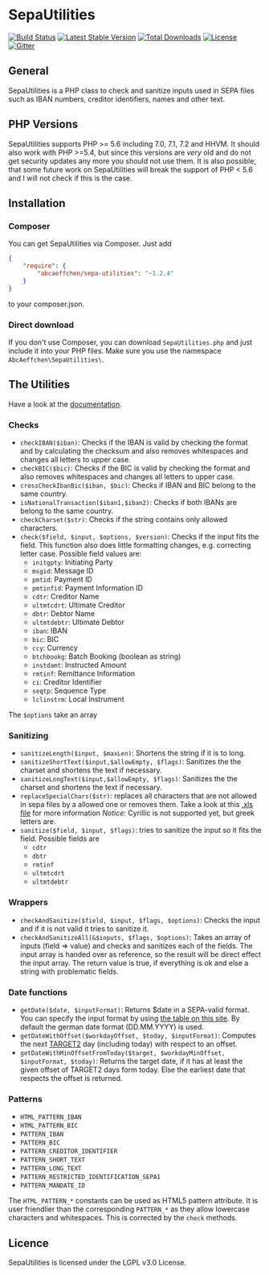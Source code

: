 SepaUtilities
===============

[![Build Status](https://travis-ci.org/AbcAeffchen/SepaUtilities.svg?branch=master)](https://travis-ci.org/AbcAeffchen/SepaUtilities)
[![Latest Stable Version](https://poser.pugx.org/abcaeffchen/sepa-utilities/v/stable.svg)](https://packagist.org/packages/abcaeffchen/sepa-utilities) 
[![Total Downloads](https://poser.pugx.org/abcaeffchen/sepa-utilities/downloads.svg)](https://packagist.org/packages/abcaeffchen/sepa-utilities) 
[![License](https://poser.pugx.org/abcaeffchen/sepa-utilities/license.svg)](https://packagist.org/packages/abcaeffchen/sepa-utilities)
[![Gitter](https://badges.gitter.im/Join%20Chat.svg)](https://gitter.im/AbcAeffchen/SepaUtilities?utm_source=badge&utm_medium=badge&utm_campaign=pr-badge)

## General
SepaUtilities is a PHP class to check and sanitize inputs used in SEPA files
such as IBAN numbers, creditor identifiers, names and other text.

## PHP Versions
SepaUtilities supports PHP >= 5.6 including 7.0, 7.1, 7.2 and HHVM. It should also work with PHP >=5.4, but since
this versions are _very_ old and do not get security updates any more you should not use them. 
It is also possible, that some future work on SepaUtilities will break the support of PHP < 5.6 
and I will not check if this is the case.

## Installation

### Composer
You can get SepaUtilities via Composer. Just add

```json
{
    "require": {
        "abcaeffchen/sepa-utilities": "~1.2.4"
    }
}
```

to your composer.json.

### Direct download
If you don't use Composer, you can download `SepaUtilities.php` and just include it into your
PHP files. Make sure you use the namespace `AbcAeffchen\SepaUtilities\`.

## The Utilities
Have a look at the [documentation](http://htmlpreview.github.io/?https://raw.githubusercontent.com/AbcAeffchen/SepaUtilities/master/docs/html/index.html).
### Checks
- `checkIBAN($iban)`: Checks if the IBAN is valid by checking the format and by calculating the checksum and also removes whitespaces and changes all letters to upper case.
- `checkBIC($bic)`: Checks if the BIC is valid by checking the format and also removes whitespaces
and changes all letters to upper case.
- `crossCheckIbanBic($iban, $bic)`: Checks if IBAN and BIC belong to the same country.
- `isNationalTransaction($iban1,$iban2)`: Checks if both IBANs are belong to the same country.
- `checkCharset($str)`: Checks if the string contains only allowed characters.
- `check($field, $input, $options, $version)`: Checks if the input fits the field. This function also does little
formatting changes, e.g. correcting letter case. Possible field values are:
  - `initgpty`: Initiating Party
  - `msgid`: Message ID
  - `pmtid`: Payment ID
  - `pmtinfid`: Payment Information ID
  - `cdtr`: Creditor Name
  - `ultmtcdrt`: Ultimate Creditor
  - `dbtr`: Debtor Name
  - `ultmtdebtr`: Ultimate Debtor
  - `iban`: IBAN
  - `bic`: BIC
  - `ccy`: Currency
  - `btchbookg`: Batch Booking (boolean as string)
  - `instdamt`: Instructed Amount
  - `rmtinf`: Remittance Information
  - `ci`: Creditor Identifier
  - `seqtp`: Sequence Type
  - `lclinstrm`: Local Instrument

The `$options` take an array 
### Sanitizing
- `sanitizeLength($input, $maxLen)`: Shortens the string if it is to long.
- `sanitizeShortText($input,$allowEmpty, $flags)`: Sanitizes the the charset and shortens the text if necessary.
- `sanitizeLongText($input,$allowEmpty, $flags)`: Sanitizes the the charset and shortens the text if necessary.
- `replaceSpecialChars($str)`: replaces all characters that are not allowed in sepa files by a
allowed one or removes them. Take a look at this [.xls file](http://www.europeanpaymentscouncil.eu/index.cfm/knowledge-bank/epc-documents/sepa-requirements-for-an-extended-character-set-unicode-subset-best-practices/) for more information
*Notice:* Cyrillic is not supported yet, but greek letters are.
- `sanitize($field, $input, $flags)`: tries to sanitize the input so it fits the field. Possible fields are
  - `cdtr`
  - `dbtr`
  - `rmtinf`
  - `ultmtcdrt`
  - `ultmtdebtr`

### Wrappers
- `checkAndSanitize($field, $input, $flags, $options)`: Checks the input and if it is not valid 
it tries to sanitize it.
- `checkAndSanitizeAll(&$inputs, $flags, $options)`: Takes an array of inputs (field => value)
and checks and sanitizes each of the fields. The input array is handed over as reference, so the
result will be direct effect the input array. The return value is true, if everything is ok and
else a string with problematic fields.

### Date functions
- `getDate($date, $inputFormat)`: Returns $date in a SEPA-valid format. You can specify the
input format by using [the table on this site](http://de1.php.net/manual/en/function.date.php).
By default the german date format (DD.MM.YYYY) is used.
- `getDateWithOffset($workdayOffset, $today, $inputFormat)`: Computes the next [TARGET2](http://en.wikipedia.org/wiki/TARGET2#TARGET2_holidays)
 day (including today) with respect to an offset.
- `getDateWithMinOffsetFromToday($target, $workdayMinOffset, $inputFormat, $today)`: Returns the 
target date, if it has at least the given offset of TARGET2 days form today. Else the earliest date 
that respects the offset is returned.

### Patterns
- `HTML_PATTERN_IBAN`
- `HTML_PATTERN_BIC`
- `PATTERN_IBAN`
- `PATTERN_BIC`
- `PATTERN_CREDITOR_IDENTIFIER`
- `PATTERN_SHORT_TEXT`
- `PATTERN_LONG_TEXT`
- `PATTERN_RESTRICTED_IDENTIFICATION_SEPA1`
- `PATTERN_MANDATE_ID`

The `HTML_PATTERN_*` constants can be used as HTML5 pattern attribute. It is user friendlier than 
the corresponding `PATTERN_*` as they allow lowercase characters and whitespaces. This is corrected 
by the `check` methods.

## Licence
SepaUtilities is licensed under the LGPL v3.0 License.
